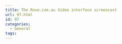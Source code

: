 ```yaml
---
title: The Rove.com.au Video interface screencast
url: 97.html
id: 97
categories:
  - General
tags:
---
```

